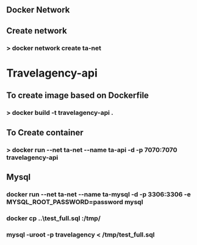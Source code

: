 ## Docker Network
## Create network
### > docker network create ta-net


# Travelagency-api

## To create image based on Dockerfile
### > docker build -t travelagency-api .

## To Create container
### > docker run --net ta-net --name ta-api -d -p 7070:7070 travelagency-api
 
 
## Mysql

### docker run --net ta-net --name ta-mysql -d -p 3306:3306 -e MYSQL_ROOT_PASSWORD=password mysql

### docker cp ..\test_full.sql <ta-mysql>:/tmp/

### mysql -uroot -p travelagency < /tmp/test_full.sql
